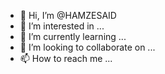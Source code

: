 - 👋 Hi, I’m @HAMZESAID
- 👀 I’m interested in ...
- 🌱 I’m currently learning ...
- 💞️ I’m looking to collaborate on ...
- 📫 How to reach me ...

<!---
HAMZESAID/HAMZESAID is a ✨ special ✨ repository because its `README.md` (this file) appears on your GitHub profile.
You can click the Preview link to take a look at your changes.
--->
